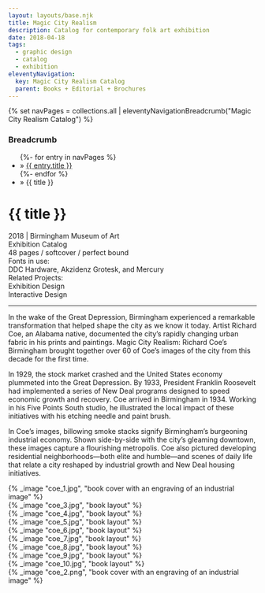 ```yaml
---
layout: layouts/base.njk
title: Magic City Realism
description: Catalog for contemporary folk art exhibition
date: 2018-04-18
tags:
  - graphic design
  - catalog
  - exhibition
eleventyNavigation:
  key: Magic City Realism Catalog
  parent: Books + Editorial + Brochures
---
```

{% set navPages = collections.all | eleventyNavigationBreadcrumb("Magic City Realism Catalog") %}
<div class="breadcrumb">
    <h3 class="visually-hidden">Breadcrumb</h3>
	<ul class="nav">
            {%- for entry in navPages %}
		<li class="nav-item"{% if entry.url == page.url %} class="active-breadcrumb"{% endif %}> » <a href="{{ entry.url }}">{{ entry.title }}</a></li>
  	    	{%- endfor %}
	    <li class="nav-item"><active-breadcrumb>» {{ title }}</active-breadcrumb></li>
	</ul>
</div>
<div class="container">
<div class="row"></div>
    <div class="row">
		<div class="col-4 col-4-md col-4-lg">
		    <h1>{{ title }}</h1>
            <figcaption>2018 | Birmingham Museum of Art</figcaption>
		    <figcaption>Exhibition Catalog</br>48 pages / softcover / perfect bound</figcaption>
            <figcaption>Fonts in use:</br>DDC Hardware, Akzidenz Grotesk, and Mercury</figcaption>
            <figcaption>Related Projects:</br>Exhibition Design</br>Interactive Design</figcaption>
        <hr>
            <p>In the wake of the Great Depression, Birmingham experienced a remarkable transformation that helped shape the city as we know it today. Artist Richard Coe, an Alabama native, documented the city’s rapidly changing urban fabric in his prints and paintings. Magic City Realism: Richard Coe’s Birmingham brought together over 60 of Coe’s images of the city from this decade for the first time.</p>
            <p>In 1929, the stock market crashed and the United States economy plummeted into the Great Depression. By 1933, President Franklin Roosevelt had implemented a series of New Deal programs designed to speed economic growth and recovery. Coe arrived in Birmingham in 1934. Working in his Five Points South studio, he illustrated the local impact of these initiatives with his etching needle and paint brush.</p>
            <p>In Coe’s images, billowing smoke stacks signify Birmingham’s burgeoning industrial economy. Shown side-by-side with the city’s gleaming downtown, these images capture a flourishing metropolis. Coe also pictured developing residential neighborhoods—both elite and humble—and scenes of daily life that relate a city reshaped by industrial growth and New Deal housing initiatives.</p>
		</div>
		<div class="col"></div>
        <div class="col-6 col-6-md col-6-lg">{% _image "coe_1.jpg", "book cover with an engraving of an industrial image" %}
		</div>
	</div>
	<div class="row">
        <div class="col">{% _image "coe_3.jpg", "book layout" %}</div>
        <div class="col">{% _image "coe_4.jpg", "book layout" %}</div>
        <div class="col">{% _image "coe_5.jpg", "book layout" %}</div>
	</div>
	<div class="row">
        <div class="col">{% _image "coe_6.jpg", "book layout" %}</div>
        <div class="col">{% _image "coe_7.jpg", "book layout" %}</div>
	</div>
	<div class="row">
        <div class="col">{% _image "coe_8.jpg", "book layout" %}</div>
        <div class="col">{% _image "coe_9.jpg", "book layout" %}</div>
        <div class="col">{% _image "coe_10.jpg", "book layout" %}</div>
  	</div>
	<div class="row">
        <div class="col">{% _image "coe_2.png", "book cover with an engraving of an industrial image" %}</div>
    </div>
</div>